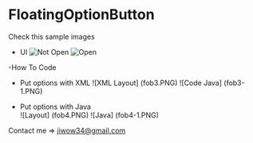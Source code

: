 # FloatingOptionButton

Check this sample images

- UI
![Not Open](fob.png=300x)
![Open](fob2.png=300x)

-How To Code
  - Put options with XML
![XML Layout] (fob3.PNG)
![Code Java] (fob3-1.PNG)

- Put options with Java<br>
![Layout] (fob4.PNG)
![Java] (fob4-1.PNG)

Contact me => jiwow34@gmail.com
